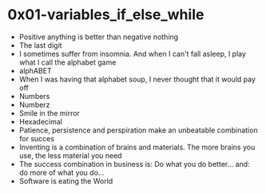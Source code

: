 # 0x01-variables_if_else_while
- Positive anything is better than negative nothing
- The last digit
- I sometimes suffer from insomnia. And when I can't fall asleep, I play what I call the alphabet game
- alphABET
- When I was having that alphabet soup, I never thought that it would pay off
- Numbers
- Numberz
- Smile in the mirror
- Hexadecimal
- Patience, persistence and perspiration make an unbeatable combination for succes
- Inventing is a combination of brains and materials. The more brains you use, the less material you need
- The success combination in business is: Do what you do better... and: do more of what you do...
- Software is eating the World
